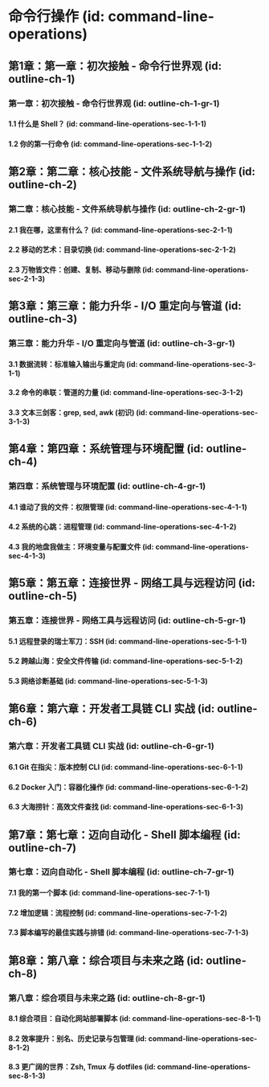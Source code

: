 # 命令行操作 (id: command-line-operations)

## 第1章：第一章：初次接触 - 命令行世界观 (id: outline-ch-1)
### 第一章：初次接触 - 命令行世界观 (id: outline-ch-1-gr-1)
#### 1.1 什么是 Shell？ (id: command-line-operations-sec-1-1-1)
#### 1.2 你的第一行命令 (id: command-line-operations-sec-1-1-2)

## 第2章：第二章：核心技能 - 文件系统导航与操作 (id: outline-ch-2)
### 第二章：核心技能 - 文件系统导航与操作 (id: outline-ch-2-gr-1)
#### 2.1 我在哪，这里有什么？ (id: command-line-operations-sec-2-1-1)
#### 2.2 移动的艺术：目录切换 (id: command-line-operations-sec-2-1-2)
#### 2.3 万物皆文件：创建、复制、移动与删除 (id: command-line-operations-sec-2-1-3)

## 第3章：第三章：能力升华 - I/O 重定向与管道 (id: outline-ch-3)
### 第三章：能力升华 - I/O 重定向与管道 (id: outline-ch-3-gr-1)
#### 3.1 数据流转：标准输入输出与重定向 (id: command-line-operations-sec-3-1-1)
#### 3.2 命令的串联：管道的力量 (id: command-line-operations-sec-3-1-2)
#### 3.3 文本三剑客：grep, sed, awk (初识) (id: command-line-operations-sec-3-1-3)

## 第4章：第四章：系统管理与环境配置 (id: outline-ch-4)
### 第四章：系统管理与环境配置 (id: outline-ch-4-gr-1)
#### 4.1 谁动了我的文件：权限管理 (id: command-line-operations-sec-4-1-1)
#### 4.2 系统的心跳：进程管理 (id: command-line-operations-sec-4-1-2)
#### 4.3 我的地盘我做主：环境变量与配置文件 (id: command-line-operations-sec-4-1-3)

## 第5章：第五章：连接世界 - 网络工具与远程访问 (id: outline-ch-5)
### 第五章：连接世界 - 网络工具与远程访问 (id: outline-ch-5-gr-1)
#### 5.1 远程登录的瑞士军刀：SSH (id: command-line-operations-sec-5-1-1)
#### 5.2 跨越山海：安全文件传输 (id: command-line-operations-sec-5-1-2)
#### 5.3 网络诊断基础 (id: command-line-operations-sec-5-1-3)

## 第6章：第六章：开发者工具链 CLI 实战 (id: outline-ch-6)
### 第六章：开发者工具链 CLI 实战 (id: outline-ch-6-gr-1)
#### 6.1 Git 在指尖：版本控制 CLI (id: command-line-operations-sec-6-1-1)
#### 6.2 Docker 入门：容器化操作 (id: command-line-operations-sec-6-1-2)
#### 6.3 大海捞针：高效文件查找 (id: command-line-operations-sec-6-1-3)

## 第7章：第七章：迈向自动化 - Shell 脚本编程 (id: outline-ch-7)
### 第七章：迈向自动化 - Shell 脚本编程 (id: outline-ch-7-gr-1)
#### 7.1 我的第一个脚本 (id: command-line-operations-sec-7-1-1)
#### 7.2 增加逻辑：流程控制 (id: command-line-operations-sec-7-1-2)
#### 7.3 脚本编写的最佳实践与排错 (id: command-line-operations-sec-7-1-3)

## 第8章：第八章：综合项目与未来之路 (id: outline-ch-8)
### 第八章：综合项目与未来之路 (id: outline-ch-8-gr-1)
#### 8.1 综合项目：自动化网站部署脚本 (id: command-line-operations-sec-8-1-1)
#### 8.2 效率提升：别名、历史记录与包管理 (id: command-line-operations-sec-8-1-2)
#### 8.3 更广阔的世界：Zsh, Tmux 与 dotfiles (id: command-line-operations-sec-8-1-3)
